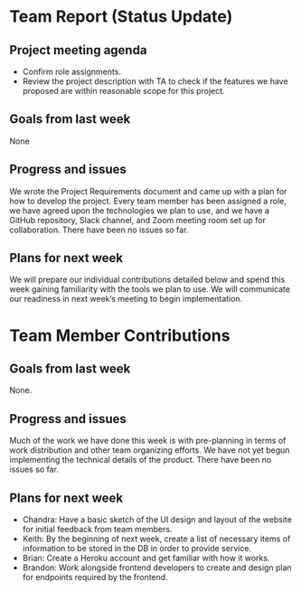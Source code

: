 # Team Report (Status Update)
## Project meeting agenda
* Confirm role assignments.
* Review the project description with TA to check if the features we have proposed are within reasonable scope for this project.

## Goals from last week
None

## Progress and issues
We wrote the Project Requirements document and came up with a plan for how to develop the project. Every team member has been assigned a role, we have agreed upon the technologies we plan to use, and we have a GitHub repository, Slack channel, and Zoom meeting room set up for collaboration. There have been no issues so far.

## Plans for next week
We will prepare our individual contributions detailed below and spend this week gaining familiarity with the tools we plan to use. We will communicate our readiness in next week’s meeting to begin implementation.

# Team Member Contributions
## Goals from last week
None.

## Progress and issues
Much of the work we have done this week is with pre-planning in terms of work distribution and other team organizing efforts. We have not yet begun implementing the technical details of the product. There have been no issues so far.

## Plans for next week
* Chandra: Have a basic sketch of the UI design and layout of the website for initial feedback from team members.
* Keith: By the beginning of next week, create a list of necessary items of information to be stored in the DB in order to provide service.
* Brian: Create a Heroku account and get familiar with how it works.
* Brandon: Work alongside frontend developers to create and design plan for endpoints required by the frontend.

